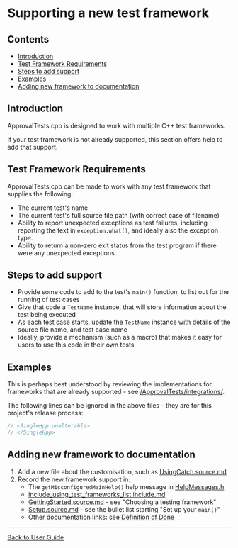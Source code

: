<!--
GENERATED FILE - DO NOT EDIT
This file was generated by [MarkdownSnippets](https://github.com/SimonCropp/MarkdownSnippets).
Source File: /doc/mdsource/SupportingNewTestFramework.source.md
To change this file edit the source file and then execute ./run_markdown_templates.sh.
-->

<a id="top"></a>

# Supporting a new test framework

<!-- toc -->
## Contents

  * [Introduction](#introduction)
  * [Test Framework Requirements](#test-framework-requirements)
  * [Steps to add support](#steps-to-add-support)
  * [Examples](#examples)
  * [Adding new framework to documentation](#adding-new-framework-to-documentation)<!-- endtoc -->


## Introduction

ApprovalTests.cpp is designed to work with multiple C++ test frameworks.

If your test framework is not already supported, this section offers help to add that support. 

## Test Framework Requirements

ApprovalTests.cpp can be made to work with any test framework that supplies the following:

* The current test's name 
* The current test's full source file path (with correct case of filename) 
* Ability to report unexpected exceptions as test failures, including reporting the text in `exception.what()`, and ideally also the exception type.
* Ability to return a non-zero exit status from the test program if there were any unexpected exceptions.

## Steps to add support

* Provide some code to add to the test's `main()` function, to list out for the running of test cases
* Give that code a `TestName` instance, that will store information about the test being executed
* As each test case starts, update the `TestName` instance with details of the source file name, and test case name
* Ideally, provide a mechanism (such as a macro) that makes it easy for users to use this code in their own tests

## Examples

This is perhaps best understood by reviewing the implementations for frameworks that are already supported - see [/ApprovalTests/integrations/](/ApprovalTests/integrations/).
 
The following lines can be ignored in the above files - they are for this project's release process:

```cpp
// <SingleHpp unalterable>
// </SingleHpp>
``` 

## Adding new framework to documentation

1. Add a new file about the customisation, such as [UsingCatch.source.md](/doc/mdsource/UsingCatch.source.md#top)
2. Record the new framework support in:
    * The `getMisconfiguredMainHelp()` help message in [HelpMessages.h](/ApprovalTests/namers/HelpMessages.h)
    * [include_using_test_frameworks_list.include.md](/doc/mdsource/include_using_test_frameworks_list.include.md#top)
    * [GettingStarted.source.md](/doc/mdsource/GettingStarted.source.md#top) - see "Choosing a testing framework"
    * [Setup.source.md](/doc/mdsource/Setup.source.md#top) - see the bullet list starting "Set up your `main()`"
    * Other documentation links: see [Definition of Done](/doc/Contributing.md#definition-of-done)


---

[Back to User Guide](/doc/README.md#top)
